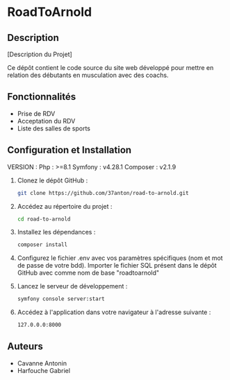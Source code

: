 # RoadToArnold

## Description

[Description du Projet]

Ce dépôt contient le code source du site web développé pour mettre en relation des débutants en musculation avec des coachs.

## Fonctionnalités

- Prise de RDV
- Acceptation du RDV
- Liste des salles de sports

## Configuration et Installation

VERSION :
   Php : >=8.1
   Symfony : v4.28.1
   Composer : v2.1.9

1. Clonez le dépôt GitHub :

   ```bash
   git clone https://github.com/37anton/road-to-arnold.git
   
2. Accédez au répertoire du projet :

   ```bash
   cd road-to-arnold
   
3. Installez les dépendances :
   ```bash
   composer install

4. Configurez le fichier .env avec vos paramètres spécifiques (nom et mot de passe de votre bdd).
   Importer le fichier SQL présent dans le dépôt GitHub avec comme nom de base "roadtoarnold"
   
5. Lancez le serveur de développement :
   ```bash
   symfony console server:start
   
6. Accédez à l'application dans votre navigateur à l'adresse suivante :
   ```bash
   127.0.0.0:8000

## Auteurs

- Cavanne Antonin
- Harfouche Gabriel

